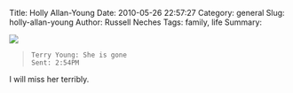 Title: Holly Allan-Young
Date: 2010-05-26 22:57:27
Category: general
Slug: holly-allan-young
Author: Russell Neches
Tags: family, life
Summary: 


![](http://vort.org/media/images/holly_and_mom.jpeg)

>     Terry Young: She is gone
>     Sent: 2:54PM

I will miss her terribly.
